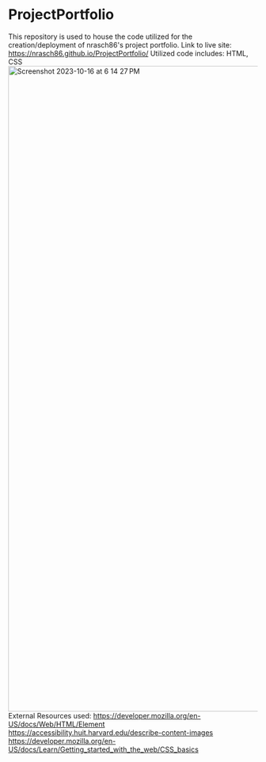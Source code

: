 # ProjectPortfolio
This repository is used to house the code utilized for the creation/deployment of nrasch86's project portfolio.
Link to live site: https://nrasch86.github.io/ProjectPortfolio/
Utilized code includes: HTML, CSS
<img width="1304" alt="Screenshot 2023-10-16 at 6 14 27 PM" src="https://github.com/nrasch86/ProjectPortfolio/assets/145396887/d6072d8b-ed77-4dc2-a7ea-f8f0f3211b7e">
External Resources used: 
https://developer.mozilla.org/en-US/docs/Web/HTML/Element 
https://accessibility.huit.harvard.edu/describe-content-images
https://developer.mozilla.org/en-US/docs/Learn/Getting_started_with_the_web/CSS_basics
